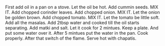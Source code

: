 First add oil in a pan on a stove.
Let the oil be hot.
Add cummin seeds.
MIX IT.
Add chopped corinder leaves.
Add chopped onion.
MIX IT.
Let the onion be golden brown.
Add chopped tomato.
MIX IT. 
Let the tomato be little soft.
Add all the masalas.
Add 2tbsp water and cooked till the oil starts separating.
Add matki and salt. 
Let it cook for 2 mintues.
Keep a plate.
And put some water over it.
After 5 mintues put the water in the pan.
Cook properly.
After that switch of the flame. 
Serve hot with chapatis.
